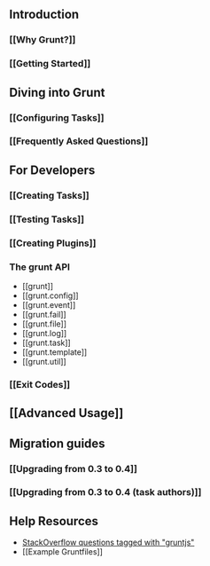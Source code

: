 ## Introduction
### [[Why Grunt?]]
### [[Getting Started]]

## Diving into Grunt
### [[Configuring Tasks]]
### [[Frequently Asked Questions]]

## For Developers
### [[Creating Tasks]]
### [[Testing Tasks]]
### [[Creating Plugins]]
### The grunt API
* [[grunt]]
* [[grunt.config]]
* [[grunt.event]]
* [[grunt.fail]]
* [[grunt.file]]
* [[grunt.log]]
* [[grunt.task]]
* [[grunt.template]]
* [[grunt.util]]

### [[Exit Codes]]

## [[Advanced Usage]]

## Migration guides
### [[Upgrading from 0.3 to 0.4]]
### [[Upgrading from 0.3 to 0.4 (task authors)]]

## Help Resources
* [StackOverflow questions tagged with "gruntjs"](http://stackoverflow.com/questions/tagged/gruntjs)
* [[Example Gruntfiles]]